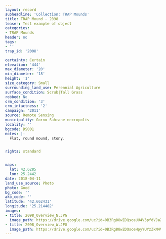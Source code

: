 ```yaml
---
layout: record
subheadline: 'Collection: TRAP Mounds'
title: TRAP Mound - 2098
teaser: Test example of object
categories:
- TRAP Mounds
header: no
tags:
- ''
trap_id: '2098'

certainty: Certain
elevation: '444'
max_diameter: '20'
min_diameter: '18'
height: '1'
size_category: Small
surrounding_land_use: Perennial Agriculture
surface_condition: Scrub|Tall Grass
robbed: No
crm_condition: '3'
crm_intactness: '2'
campaign: '2011'
source: Remote Sensing
municipality: Gorno Sahrane necropolis
locality: ''
bgcode: DS001
notes: |-
  Flat, round mound, stony.


rights: standard


maps:
  lat: 42.6285
  lon: 25.2442
date: 2018-04-11
land_use_source: Photo
photo: Good
bg_code: ''
akb_code: ''
latitude: '42.662431'
longitude: '25.214482'
images:
- title: 2098_Overview_N.JPG
  image_path: https://drive.google.com/uc?id=0B3Rg88wZDQscaUU4V3pfdVJaZjg
- title: 2098_Overview_W.JPG
  image_path: https://drive.google.com/uc?id=0B3Rg88wZDQsceHpyYUYzZkN4VkE
---
```

